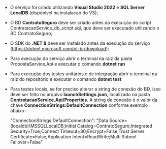 - O serviço foi criado utilizando **Visual Studio 2022** e **SQL Server LocalDB** (disponivel na instalacao do VS);
- O BD **ContratoSeguro** deve ser criado antes da execução do script ContratacaoService_db_script.sql, que deve ser executado utilizando o BD ContratoSeguro;
- O SDK do **.NET 8** deve ser instalado antes da execução do serviço (https://dotnet.microsoft.com/pt-br/download);
- Para execução do serviço abrir o terminal na raiz da pasta PropostaService.Api e executar o comando **dotnet run**
- Para execução dos testes unitários e de integração abrir o terminal na raiz do repositório e executar o comando **dotnet test**
- Para testes locais, se for preciso alterar a string de conexão do BD, isso deve ser feito no arquivo **launchSettings.json**, localizado na pasta **ContratacaoService.Api/Properties**. A string de conexão é o valor da chave **ConnectionStrings:DefaultConnection** conforme exemplo abaixo :

  "ConnectionStrings:DefaultConnection": "Data Source=(localdb)\\MSSQLLocalDB;Initial Catalog=ContratoSeguro;Integrated Security=True;Connect Timeout=30;Encrypt=False;Trust Server Certificate=False;Application Intent=ReadWrite;Multi Subnet Failover=False"
